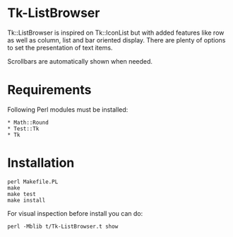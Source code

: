 # Tk-ListBrowser

Tk::ListBrowser is inspired on Tk::IconList but with added features
like row as well as column, list and bar oriented display. There are plenty
of options to set the presentation of text items.

Scrollbars are automatically shown when needed.

# Requirements

Following Perl modules must be installed:

    * Math::Round
    * Test::Tk
    * Tk

# Installation

    perl Makefile.PL
    make
    make test
    make install

For visual inspection before install you can do:

    perl -Mblib t/Tk-ListBrowser.t show




